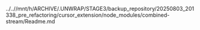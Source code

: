 ../..//mnt/h/ARCHIVE/.UNWRAP/STAGE3/backup_repository/20250803_201338_pre_refactoring/cursor_extension/node_modules/combined-stream/Readme.md